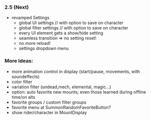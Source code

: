 ### 2.5 (Next)
- revamped Settings
  - global UI settings // with option to save on character
  - global filter settings // with option to save on character
  - every UI element gets a show/hide setting
  - seamless transition => no setting reset!
  - no more reload!
  - settings dropdown menu

### More Ideas:
- more animation control in display (start/pause, movements, with soundeffects)
- color filter
- variation filter (undead,mech, elemental, magic...)
- option: auto favorite new mounts; even those learned during offline time/on alts
- favorite groups / custom filter groups
- favorite menu at SummonRandomFavoriteButton?
- show rider/character in MountDisplay
